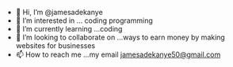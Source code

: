 - 👋 Hi, I’m @jamesadekanye
- 👀 I’m interested in ... coding programming
- 🌱 I’m currently learning ...coding
- 💞️ I’m looking to collaborate on ...ways to earn money by making websites for businesses
- 📫 How to reach me ...my email jamesadekanye50@gmail.com

<!---
jamesadekanye/jamesadekanye is a ✨ special ✨ repository because its `README.md` (this file) appears on your GitHub profile.
You can click the Preview link to take a look at your changes.
--->
